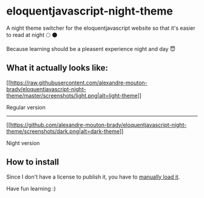 # eloquentjavascript-night-theme
A night theme switcher for the eloquentjavascript website so that it's easier to read at night 🌕 🌑

Because learning should be a pleasent experience night and day 😇

## What it actually looks like:

[[https://raw.githubusercontent.com/alexandre-mouton-brady/eloquentjavascript-night-theme/master/screenshots/light.png|alt=light-theme]]

Regular version

---

[[https://github.com/alexandre-mouton-brady/eloquentjavascript-night-theme/screenshots/dark.png|alt=dark-theme]]

Night version

## How to install

Since I don't have a license to publish it, you have to [manually load it](https://developer.chrome.com/extensions/getstarted#unpacked).

Have fun learning :)
